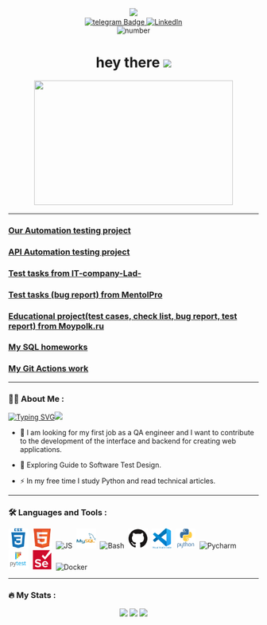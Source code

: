 <div id="header" align="center">
  <img src="https://media.giphy.com/media/paTz7UZbPfTZFRYnnB/giphy.gif" width="200"/>
  
<div id="badges">
  <a href="https://t.me/elena_arabel">
    <img src="https://img.shields.io/badge/telegram-blue?logo=telegram&logoColor=white&style=for-the-badge" alt="telegram Badge"/>
  </a>
  <a href="https://www.linkedin.com/in/elena-ladygina/">
	<img src="https://img.shields.io/badge/LinkedIn-blue?style=for-the-badge&logo=linkedin&logoColor=white" alt="LinkedIn"/>
</a>
</div>
<img src="https://komarev.com/ghpvc/?username=LadyginaElena&style=flat-square&color=blue" alt="number"/>
<h1>
  hey there
  <img src="https://media.giphy.com/media/hvRJCLFzcasrR4ia7z/giphy.gif" width="30px"/>
</h1> </div>
<div align="center">
  <img src="https://media.giphy.com/media/l46Cy1rHbQ92uuLXa/giphy.gif" width="400" height="250"/>
</div>

---

### [Our Automation testing project](https://github.com/ivanovajulika/Sauce)

### [API Automation testing project](https://github.com/ivanovajulika/Api_Petstore)

### [Test tasks from IT-company-Lad- ](https://drive.google.com/drive/folders/1WOlm2O8DNhQFT_t8MvKbp66Y6pS_alBu?usp=sharing)

### [Test tasks (bug report) from MentolPro ](https://docs.google.com/spreadsheets/d/1O_TJn9DtrC3cHPM9sAXZsarc4KzhBg5yzTkobjyEkE8/edit?usp=sharing)

### [Educational project(test cases, check list, bug report, test report) from Moypolk.ru ](https://drive.google.com/drive/folders/1s8gwpn5l3fR23GAJ3hnFRDutFE078B8Z?usp=sharing)

### [My SQL homeworks ](https://github.com/LadyginaElena/My_SQL_homework)

### [My Git Actions work](https://github.com/LadyginaElena/Luma_automation)



---

### :woman_technologist: About Me :
[![Typing SVG](https://readme-typing-svg.herokuapp.com?color=%2336BCF7&lines=I+am+QA+engineer)](https://git.io/typing-svg)<img src="https://media.giphy.com/media/WUlplcMpOCEmTGBtBW/giphy.gif" width="30">
- :telescope: I am looking for my first job as a QA engineer and I want to contribute to the development of the interface and backend for creating web applications.

- :seedling: Exploring Guide to Software Test Design.

- :zap: In my free time I study Python and read technical articles.

---

### :hammer_and_wrench: Languages and Tools :

<div>
  <img src="https://github.com/devicons/devicon/blob/master/icons/css3/css3-plain-wordmark.svg"  title="CSS3" alt="CSS" width="40" height="40"/>&nbsp;
  <img src="https://github.com/devicons/devicon/blob/master/icons/html5/html5-original.svg" title="HTML5" alt="HTML" width="40" height="40"/>&nbsp;
  <img src="https://cdn.jsdelivr.net/gh/devicons/devicon/icons/javascript/javascript-original.svg" title="JS" alt="JS" width="40" height="40" />&nbsp;     
  <img src="https://github.com/devicons/devicon/blob/master/icons/mysql/mysql-original-wordmark.svg" title="MySQL"  alt="MySQL" width="40" height="40" />&nbsp;
  <img src="https://cdn.jsdelivr.net/gh/devicons/devicon/icons/bash/bash-original.svg" title="Bash"  alt="Bash" width="40" height="40"/>&nbsp;       
  <img src="https://github.com/devicons/devicon/blob/master/icons/github/github-original.svg" title="GitHub" alt="GitHub" width="40" height="40" />&nbsp;
  <img src="https://github.com/devicons/devicon/blob/master/icons/vscode/vscode-original-wordmark.svg" title="VSCode" alt="VSCode" width="40" height="40" />&nbsp;
  <img src="https://github.com/devicons/devicon/blob/master/icons/python/python-original-wordmark.svg" title="Python" alt="Python" width="40" height="40" />&nbsp;
  <img src="https://cdn.jsdelivr.net/gh/devicons/devicon/icons/pycharm/pycharm-original.svg" title="Pycharm" alt="Pycharm" width="40" height="40" />&nbsp;     
  <img src="https://github.com/devicons/devicon/blob/master/icons/pytest/pytest-original-wordmark.svg"  title="Pytest" alt="Pytest" width="40" height="40" />&nbsp;
  <img src="https://github.com/devicons/devicon/blob/master/icons/selenium/selenium-original.svg"  title="Selenium" alt="Selenium" width="40" height="40" />&nbsp;
  <img src="https://cdn.jsdelivr.net/gh/devicons/devicon/icons/docker/docker-original.svg" title="Docker" alt="Docker" width="40" height="40" />&nbsp;
  </div> 

---

### :fire: My Stats :

<div id="stat" align="center">
	<img src="https://github-profile-summary-cards.vercel.app/api/cards/profile-details?username=LadyginaElena&theme=github_dark"/>
	<img src="https://github-profile-summary-cards.vercel.app/api/cards/most-commit-language?username=LadyginaElena&theme=github_dark"/>
	<img src="https://github-profile-summary-cards.vercel.app/api/cards/stats?username=LadyginaElena&theme=github_dark"/>
</div>

